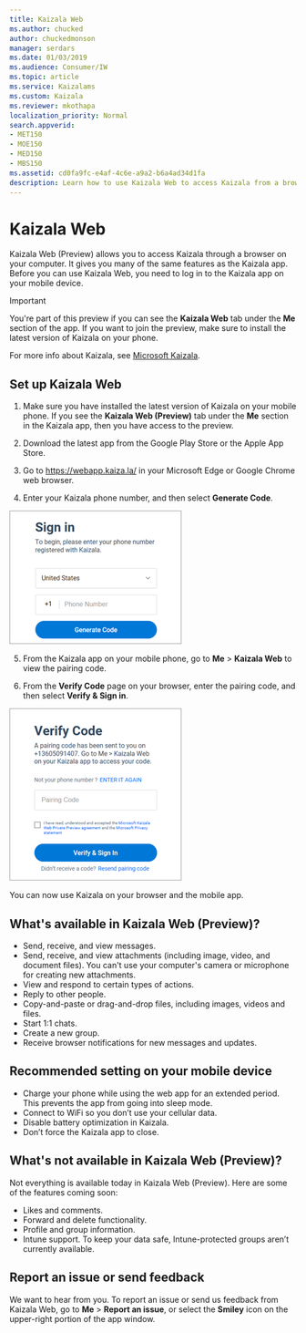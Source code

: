 ```yaml
---
title: Kaizala Web
ms.author: chucked
author: chuckedmonson
manager: serdars
ms.date: 01/03/2019
ms.audience: Consumer/IW
ms.topic: article
ms.service: Kaizalams
ms.custom: Kaizala
ms.reviewer: mkothapa
localization_priority: Normal
search.appverid:
- MET150
- MOE150
- MED150
- MBS150
ms.assetid: cd0fa9fc-e4af-4c6e-a9a2-b6a4ad34d1fa
description: Learn how to use Kaizala Web to access Kaizala from a browser window on your computer or mobile device.
---
```


# Kaizala Web

Kaizala Web (Preview) allows you to access Kaizala through a browser on your computer. It gives you many of the same features as the Kaizala app. Before you can use Kaizala Web, you need to log in to the Kaizala app on your mobile device.
  
> [!IMPORTANT]
> You're part of this preview if you can see the **Kaizala Web** tab under the **Me** section of the app. If you want to join the preview, make sure to install the latest version of Kaizala on your phone. 
  
For more info about Kaizala, see [Microsoft Kaizala](https://products.office.com/en/business/microsoft-kaizala).
  
## Set up Kaizala Web

1. Make sure you have installed the latest version of Kaizala on your mobile phone. If you see the **Kaizala Web (Preview)** tab under the **Me** section in the Kaizala app, then you have access to the preview.
    
2. Download the latest app from the Google Play Store or the Apple App Store.
    
3. Go to https://webapp.kaiza.la/ in your Microsoft Edge or Google Chrome web browser.
    
4. Enter your Kaizala phone number, and then select **Generate Code**. 
    
![Sign in to Kaizala with your phone and select Generate code.](media/07f8a26f-a72c-455d-8031-5dcfe1e1701d.png)
  
5. From the Kaizala app on your mobile phone, go to **Me** \> **Kaizala Web** to view the pairing code.
  
6. From the **Verify Code** page on your browser, enter the pairing code, and then select **Verify &amp; Sign in**. 
  
![Verify code to sign in to Kaizala](media/109dd1fc-3637-4802-a901-2dab6a20a234.png)
  
You can now use Kaizala on your browser and the mobile app.
  
## What's available in Kaizala Web (Preview)?

- Send, receive, and view messages.
- Send, receive, and view attachments (including image, video, and document files). You can't use your computer's camera or microphone for creating new attachments.
- View and respond to certain types of actions.
- Reply to other people.
- Copy-and-paste or drag-and-drop files, including images, videos and files.
- Start 1:1 chats.
- Create a new group.
- Receive browser notifications for new messages and updates.

## Recommended setting on your mobile device

- Charge your phone while using the web app for an extended period. This prevents the app from going into sleep mode.
- Connect to WiFi so you don’t use your cellular data.  
- Disable battery optimization in Kaizala.
- Don’t force the Kaizala app to close.
    
## What's not available in Kaizala Web (Preview)?

Not everything is available today in Kaizala Web (Preview). Here are some of the features coming soon:

- Likes and comments. 
- Forward and delete functionality. 
- Profile and group information. 
- Intune support. To keep your data safe, Intune-protected groups aren’t currently available.
  
## Report an issue or send feedback

We want to hear from you. To report an issue or send us feedback from Kaizala Web, go to **Me** > **Report an issue**, or select the **Smiley** icon on the upper-right portion of the app window.

    

